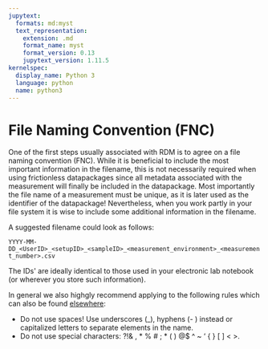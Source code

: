 ```yaml
---
jupytext:
  formats: md:myst
  text_representation:
    extension: .md
    format_name: myst
    format_version: 0.13
    jupytext_version: 1.11.5
kernelspec:
  display_name: Python 3
  language: python
  name: python3
---
```

# File Naming Convention (FNC)

One of the first steps usually associated with RDM is to agree on a file naming convention (FNC).
While it is beneficial to include the most important information in the filename, this is not necessarily required when using frictionless datapackages since all metadata associated with the measurement will finally be included in the datapackage.
Most importantly the file name of a measurement must be unique, as it is later used as the identifier of the datapackage!
Nevertheless, when you work partly in your file system it is wise to include some additional information in the filename.

A suggested filename could look as follows:

`YYYY-MM-DD_<UserID>_<setupID>_<sampleID>_<measurement_environment>_<measurement_number>.csv`

The IDs' are ideally identical to those used in your electronic lab notebook (or wherever you store such information).

In general we also highgly recommend applying to the following rules which can also be found [elsewhere](https://rdmkit.elixir-europe.org/data_organisation.html#what-is-the-best-way-to-name-a-file):

* Do not use spaces! Use underscores (_), hyphens (- ) instead or capitalized letters to separate elements in the name.
* Do not use special characters: ?!& , * % # ; * ( ) @$ ^ ~ ‘ { } [ ] < >.

